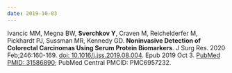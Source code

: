 ```yaml
---
date: 2019-10-03
---
```


Ivancic MM, Megna BW, **Sverchkov Y**, Craven M, Reichelderfer M, Pickhardt PJ, Sussman MR, Kennedy GD. **Noninvasive Detection of Colorectal Carcinomas Using Serum Protein Biomarkers**. J Surg Res. 2020 Feb;246:160-169. [doi: 10.1016/j.jss.2019.08.004](https://doi.org/10.1016/j.jss.2019.08.004). Epub 2019 Oct 3. [PubMed PMID: 31586890](https://www.ncbi.nlm.nih.gov/pubmed/31586890/); PubMed Central PMCID: PMC6957232.